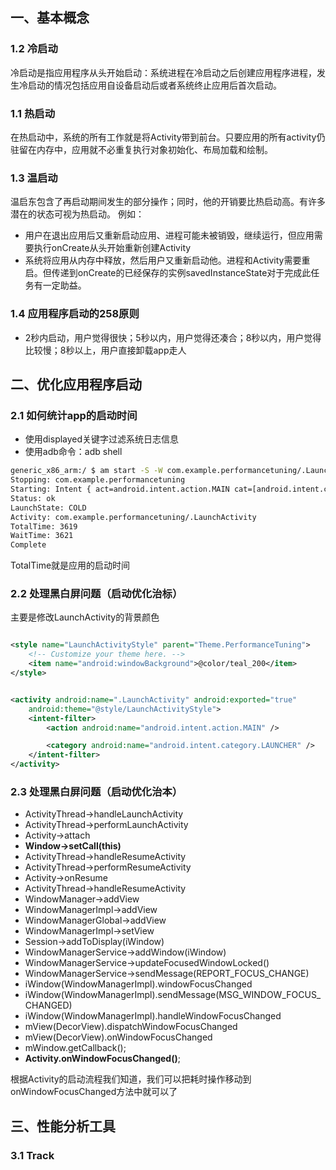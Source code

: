 ## 一、基本概念

### 1.2 冷启动

冷启动是指应用程序从头开始启动：系统进程在冷启动之后创建应用程序进程，发生冷启动的情况包括应用自设备启动后或者系统终止应用后首次启动。

### 1.1 热启动

在热启动中，系统的所有工作就是将Activity带到前台。只要应用的所有activity仍驻留在内存中，应用就不必重复执行对象初始化、布局加载和绘制。

### 1.3 温启动

温启东包含了再启动期间发生的部分操作；同时，他的开销要比热启动高。有许多潜在的状态可视为热启动。 例如：

- 用户在退出应用后又重新启动应用、进程可能未被销毁，继续运行，但应用需要执行onCreate从头开始重新创建Activity
- 系统将应用从内存中释放，然后用户又重新启动他。进程和Activity需要重启。但传递到onCreate的已经保存的实例savedInstanceState对于完成此任务有一定助益。

### 1.4 应用程序启动的258原则

- 2秒内启动，用户觉得很快；5秒以内，用户觉得还凑合；8秒以内，用户觉得比较慢；8秒以上，用户直接卸载app走人

## 二、优化应用程序启动

### 2.1 如何统计app的启动时间

- 使用displayed关键字过滤系统日志信息
- 使用adb命令：adb shell

```cmd
generic_x86_arm:/ $ am start -S -W com.example.performancetuning/.LaunchActivity
Stopping: com.example.performancetuning
Starting: Intent { act=android.intent.action.MAIN cat=[android.intent.category.LAUNCHER] cmp=com.example.performancetuning/.LaunchActivity }
Status: ok
LaunchState: COLD
Activity: com.example.performancetuning/.LaunchActivity
TotalTime: 3619
WaitTime: 3621
Complete
```

TotalTime就是应用的启动时间

### 2.2 处理黑白屏问题（启动优化治标）

主要是修改LaunchActivity的背景颜色

```xml

<style name="LaunchActivityStyle" parent="Theme.PerformanceTuning">
    <!-- Customize your theme here. -->
    <item name="android:windowBackground">@color/teal_200</item>
</style>

```

```xml

<activity android:name=".LaunchActivity" android:exported="true"
    android:theme="@style/LaunchActivityStyle">
    <intent-filter>
        <action android:name="android.intent.action.MAIN" />

        <category android:name="android.intent.category.LAUNCHER" />
    </intent-filter>
</activity>
```

### 2.3 处理黑白屏问题（启动优化治本）

- ActivityThread->handleLaunchActivity
- ActivityThread->performLaunchActivity
- Activity->attach
- **Window->setCall(this)**
- ActivityThread->handleResumeActivity
- ActivityThread->performResumeActivity
- Activity->onResume
- ActivityThread->handleResumeActivity
- WindowManager->addView
- WindowManagerImpl->addView
- WindowManagerGlobal->addView
- WindowManagerImpl->setView
- Session->addToDisplay(iWindow)
- WindowManagerService->addWindow(iWindow)
- WindowManagerService->updateFocusedWindowLocked()
- WindowManagerService->sendMessage(REPORT_FOCUS_CHANGE)
- iWindow(WindowManagerImpl).windowFocusChanged
- iWindow(WindowManagerImpl).sendMessage(MSG_WINDOW_FOCUS_CHANGED)
- iWindow(WindowManagerImpl).handleWindowFocusChanged
- mView(DecorView).dispatchWindowFocusChanged
- mView(DecorView).onWindowFocusChanged
- mWindow.getCallback();
- **Activity.onWindowFocusChanged()**;

根据Activity的启动流程我们知道，我们可以把耗时操作移动到onWindowFocusChanged方法中就可以了




## 三、性能分析工具

### 3.1 Track









